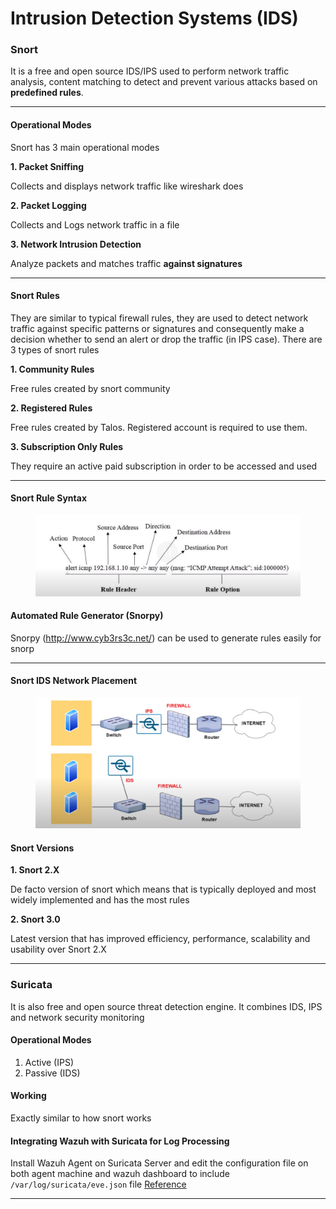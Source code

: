 # Intrusion Detection Systems (IDS)

### Snort

It is a free and open source IDS/IPS used to perform network traffic analysis, content matching to detect and prevent various attacks based on **predefined rules**.

***

#### Operational Modes

Snort has 3 main operational modes

**1. Packet Sniffing**

Collects and displays network traffic like wireshark does

**2. Packet Logging**

Collects and Logs network traffic in a file

**3. Network Intrusion Detection**

Analyze packets and matches traffic **against signatures**

***

#### Snort Rules

They are similar to typical firewall rules, they are used to detect network traffic against specific patterns or signatures and consequently make a decision whether to send an alert or drop the traffic (in IPS case). There are 3 types of snort rules

**1. Community Rules**

Free rules created by snort community

**2. Registered Rules**

Free rules created by Talos. Registered account is required to use them.

**3. Subscription Only Rules**

They require an active paid subscription in order to be accessed and used

***

#### Snort Rule Syntax

<figure><img src="../../../.gitbook/assets/image (48).png" alt=""><figcaption></figcaption></figure>

#### Automated Rule Generator (Snorpy)

Snorpy (http://www.cyb3rs3c.net/) can be used to generate rules easily for snorp

***

#### Snort IDS Network Placement

<figure><img src="../../../.gitbook/assets/image (52).png" alt=""><figcaption></figcaption></figure>

#### Snort Versions

**1. Snort 2.X**

De facto version of snort which means that is typically deployed and most widely implemented and has the most rules

**2. Snort 3.0**

Latest version that has improved efficiency, performance, scalability and usability over Snort 2.X

***

### Suricata

It is also free and open source threat detection engine. It combines IDS, IPS and network security monitoring

#### Operational Modes

1. Active (IPS)
2. Passive (IDS)

#### Working

Exactly similar to how snort works

#### Integrating Wazuh with Suricata for Log Processing

Install Wazuh Agent on Suricata Server and edit the configuration file on both agent machine and wazuh dashboard to include `/var/log/suricata/eve.json` file [Reference](https://www.youtube.com/watch?v=NB\_u9m-MMcY\&list=PLBf0hzazHTGNcIS\_dHjM2NgNUFMW1EZFx\&index=16)

***
